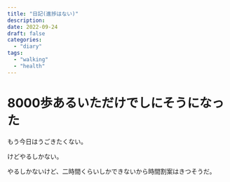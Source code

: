 ```yaml
---
title: "日記(進捗はない)"
description:
date: 2022-09-24
draft: false
categories:
  - "diary"
tags:
  - "walking"
  - "health"
---
```


# 8000歩あるいただけでしにそうになった

もう今日はうごきたくない。

けどやるしかない。

やるしかないけど、二時間くらいしかできないから時間割案はきつそうだ。
